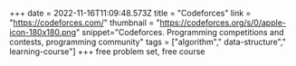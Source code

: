 +++
date = 2022-11-16T11:09:48.573Z
title = "Codeforces"
link = "https://codeforces.com/"
thumbnail = "https://codeforces.org/s/0/apple-icon-180x180.png"
snippet="Codeforces. Programming competitions and contests, programming community"
tags = ["algorithm"," data-structure"," learning-course"]
+++
free problem set, free course
